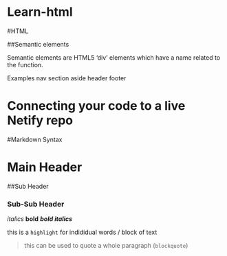 # Learn-html

#HTML


##Semantic elements

Semantic elements are HTML5 ‘div’ elements which have a name related to the function. 

Examples 
 	nav
	section
	aside
	header
	footer

# Connecting your code to a live Netify repo

#Markdown Syntax

# Main Header
##Sub Header
### Sub-Sub Header

*italics*
**bold**
***bold italics***

this is a `highlight` for indididual words / block of text

> this can be used to quote a whole paragraph (`blockquote`)